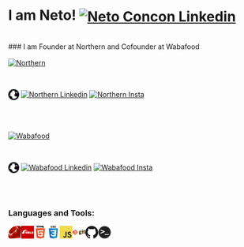 # I am Neto! [<img align="center" alt="Neto Concon Linkedin" width="22px" src="https://cdn.jsdelivr.net/npm/simple-icons@v3/icons/linkedin.svg" />][neto-linkedin]

<br>
### I am Founder at Northern and Cofounder at Wabafood

<br>

[<img align="center" alt="Northern" width="200px" src="https://raw.githubusercontent.com/northern-ventures/images/master/Northern_Vers%C3%A3o1.png" />][northern-website]

<br>

[<img align="center" alt="Northern Blog" width="22px" src="https://raw.githubusercontent.com/iconic/open-iconic/master/svg/globe.svg" />][northern-blog]
[<img align="center" alt="Northern Linkedin" width="22px" src="https://cdn.jsdelivr.net/npm/simple-icons@v3/icons/linkedin.svg" />][northern-linkedin]
[<img align="center" alt="Northern Insta" width="22px" src="https://cdn.jsdelivr.net/npm/simple-icons@v3/icons/instagram.svg" />][northern-insta]

<br>
<br>

[<img align="center" alt="Wabafood" width="200px" src="https://raw.githubusercontent.com/northern-ventures/images/master/Northern_Vers%C3%A3o1.png" />][waba-website]

<br>

[<img align="center" alt="Wabafood Blog" width="22px" src="https://raw.githubusercontent.com/iconic/open-iconic/master/svg/globe.svg" />][waba-blog]
[<img align="center" alt="Wabafood Linkedin" width="22px" src="https://cdn.jsdelivr.net/npm/simple-icons@v3/icons/linkedin.svg" />][waba-linkedin]
[<img align="center" alt="Wabafood Insta" width="22px" src="https://cdn.jsdelivr.net/npm/simple-icons@v3/icons/instagram.svg" />][waba-insta]

<br>
<br>

### Languages and Tools:

<img align="left" alt="Ruby" width="26px" src="https://raw.githubusercontent.com/github/explore/80688e429a7d4ef2fca1e82350fe8e3517d3494d/topics/ruby/ruby.png" />
<img align="left" alt="Rails" width="26px" src="https://raw.githubusercontent.com/github/explore/80688e429a7d4ef2fca1e82350fe8e3517d3494d/topics/rails/rails.png" />
<img align="left" alt="HTML5" width="26px" src="https://raw.githubusercontent.com/github/explore/80688e429a7d4ef2fca1e82350fe8e3517d3494d/topics/html/html.png" />
<img align="left" alt="CSS3" width="26px" src="https://raw.githubusercontent.com/github/explore/80688e429a7d4ef2fca1e82350fe8e3517d3494d/topics/css/css.png" />
<img align="left" alt="JavaScript" width="26px" src="https://raw.githubusercontent.com/github/explore/80688e429a7d4ef2fca1e82350fe8e3517d3494d/topics/javascript/javascript.png" />
<img align="left" alt="Git" width="26px" src="https://raw.githubusercontent.com/github/explore/80688e429a7d4ef2fca1e82350fe8e3517d3494d/topics/git/git.png" />
<img align="left" alt="GitHub" width="26px" src="https://raw.githubusercontent.com/github/explore/78df643247d429f6cc873026c0622819ad797942/topics/github/github.png" />
<img align="left" alt="Terminal" width="26px" src="https://raw.githubusercontent.com/github/explore/80688e429a7d4ef2fca1e82350fe8e3517d3494d/topics/terminal/terminal.png" />

[northern-website]: https://northern.com.br
[northern-blog]: https://blog.northern.com.br
[northern-insta]: https://www.instagram.com/northernventures/
[northern-linkedin]: https://www.linkedin.com/company/northernventures/

[waba-website]: https://wabafood.com
[waba-blog]: https://blog.wabafood.com
[waba-insta]: https://www.instagram.com/wabafood/
[waba-linkedin]: https://www.linkedin.com/company/wabafood/

[neto-linkedin]: https://www.linkedin.com/in/netoconcon

